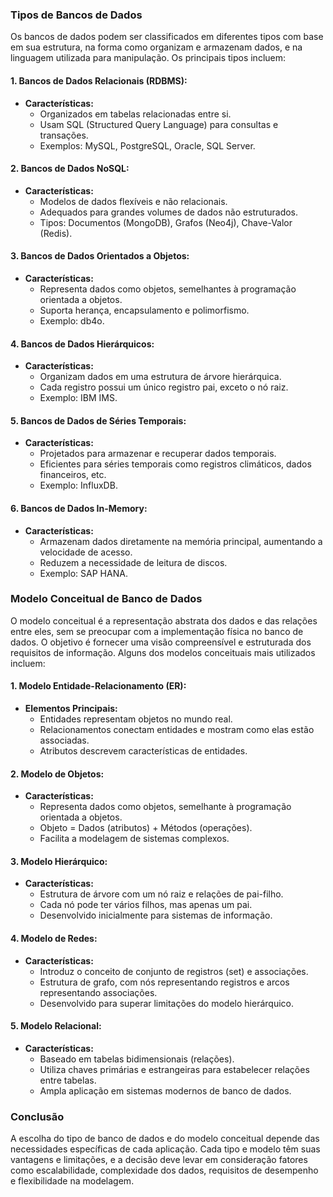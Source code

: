 ### Tipos de Bancos de Dados

Os bancos de dados podem ser classificados em diferentes tipos com base em sua estrutura, na forma como organizam e armazenam dados, e na linguagem utilizada para manipulação. Os principais tipos incluem:

#### 1. **Bancos de Dados Relacionais (RDBMS):**
   - **Características:**
     - Organizados em tabelas relacionadas entre si.
     - Usam SQL (Structured Query Language) para consultas e transações.
     - Exemplos: MySQL, PostgreSQL, Oracle, SQL Server.

#### 2. **Bancos de Dados NoSQL:**
   - **Características:**
     - Modelos de dados flexíveis e não relacionais.
     - Adequados para grandes volumes de dados não estruturados.
     - Tipos: Documentos (MongoDB), Grafos (Neo4j), Chave-Valor (Redis).

#### 3. **Bancos de Dados Orientados a Objetos:**
   - **Características:**
     - Representa dados como objetos, semelhantes à programação orientada a objetos.
     - Suporta herança, encapsulamento e polimorfismo.
     - Exemplo: db4o.

#### 4. **Bancos de Dados Hierárquicos:**
   - **Características:**
     - Organizam dados em uma estrutura de árvore hierárquica.
     - Cada registro possui um único registro pai, exceto o nó raiz.
     - Exemplo: IBM IMS.

#### 5. **Bancos de Dados de Séries Temporais:**
   - **Características:**
     - Projetados para armazenar e recuperar dados temporais.
     - Eficientes para séries temporais como registros climáticos, dados financeiros, etc.
     - Exemplo: InfluxDB.

#### 6. **Bancos de Dados In-Memory:**
   - **Características:**
     - Armazenam dados diretamente na memória principal, aumentando a velocidade de acesso.
     - Reduzem a necessidade de leitura de discos.
     - Exemplo: SAP HANA.

### Modelo Conceitual de Banco de Dados

O modelo conceitual é a representação abstrata dos dados e das relações entre eles, sem se preocupar com a implementação física no banco de dados. O objetivo é fornecer uma visão compreensível e estruturada dos requisitos de informação. Alguns dos modelos conceituais mais utilizados incluem:

#### 1. **Modelo Entidade-Relacionamento (ER):**
   - **Elementos Principais:**
     - Entidades representam objetos no mundo real.
     - Relacionamentos conectam entidades e mostram como elas estão associadas.
     - Atributos descrevem características de entidades.

#### 2. **Modelo de Objetos:**
   - **Características:**
     - Representa dados como objetos, semelhante à programação orientada a objetos.
     - Objeto = Dados (atributos) + Métodos (operações).
     - Facilita a modelagem de sistemas complexos.

#### 3. **Modelo Hierárquico:**
   - **Características:**
     - Estrutura de árvore com um nó raiz e relações de pai-filho.
     - Cada nó pode ter vários filhos, mas apenas um pai.
     - Desenvolvido inicialmente para sistemas de informação.

#### 4. **Modelo de Redes:**
   - **Características:**
     - Introduz o conceito de conjunto de registros (set) e associações.
     - Estrutura de grafo, com nós representando registros e arcos representando associações.
     - Desenvolvido para superar limitações do modelo hierárquico.

#### 5. **Modelo Relacional:**
   - **Características:**
     - Baseado em tabelas bidimensionais (relações).
     - Utiliza chaves primárias e estrangeiras para estabelecer relações entre tabelas.
     - Ampla aplicação em sistemas modernos de banco de dados.

### Conclusão

A escolha do tipo de banco de dados e do modelo conceitual depende das necessidades específicas de cada aplicação. Cada tipo e modelo têm suas vantagens e limitações, e a decisão deve levar em consideração fatores como escalabilidade, complexidade dos dados, requisitos de desempenho e flexibilidade na modelagem.
